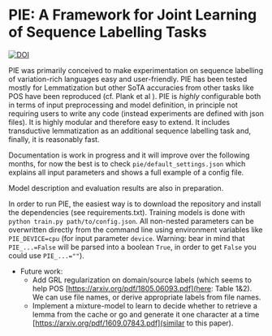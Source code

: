 
# PIE: A Framework for Joint Learning of Sequence Labelling Tasks

[![DOI](https://zenodo.org/badge/131014015.svg)](https://zenodo.org/badge/latestdoi/131014015)

PIE was primarily conceived to make experimentation on sequence labelling of variation-rich languages easy and user-friendly. PIE has been tested mostly for Lemmatization but other SoTA accuracies from other tasks like POS have been reproduced (cf. Plank et al ). PIE is *highly* configurable both in terms of input preprocessing and model definition, in principle not requiring users to write any code (instead experiments are defined with json files). It is highly modular and therefore easy to extend. It includes transductive lemmatization as an additional sequence labelling task and, finally, it is reasonably fast.

Documentation is work in progress and it will improve over the following months, for now the best is to check `pie/default_settings.json` which explains all input parameters and shows a full example of a config file.

Model description and evaluation results are also in preparation.

In order to run PIE, the easiest way is to download the repository and install the dependencies (see requirements.txt). Training models is done with `python train.py path/to/config.json`. All non-nested parameters can be overwritten directly from the command line using environment variables like `PIE_DEVICE=cpu` (for input parameter `device`. Warning: bear in mind that `PIE_...=False` will be parsed into a boolean `True`, in order to get `False` you could use `PIE_...=""`).

- Future work:
  - Add GRL regularization on domain/source labels (which seems to help POS [https://arxiv.org/pdf/1805.06093.pdf](here: Table 1&2). We can use file names, or derive appropriate labels from file names.
  - Implement a mixture-model to learn to decide whether to retrieve a lemma from the cache or go and generate it one character at a time [https://arxiv.org/pdf/1609.07843.pdf](similar to this paper).

